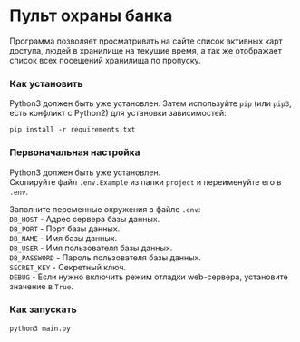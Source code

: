 # Пульт охраны банка

Программа позволяет просматривать на сайте список активных карт доступа, людей в хранилище на текущие время, а так же отображает список всех посещений хранилища по пропуску.  

### Как установить

Python3 должен быть уже установлен.
Затем используйте `pip` (или `pip3`, есть конфликт с Python2) для установки зависимостей:
```console
pip install -r requirements.txt
```

### Первоначальная настройка
Python3 должен быть уже установлен.  
Скопируйте файл `.env.Example` из папки `project` и переименуйте его в `.env`.  

Заполните переменные окружения в файле `.env`:  
`DB_HOST` - Адрес сервера базы данных.  
`DB_PORT` - Порт базы данных.  
`DB_NAME` - Имя базы данных.  
`DB_USER` - Имя пользователя базы данных.  
`DB_PASSWORD` - Пароль пользователя базы данных.  
`SECRET_KEY` - Секретный ключ.  
`DEBUG` - Если нужно включить режим отладки web-сервера, установите значение в `True`.  


### Как запускать
```console
python3 main.py
```
